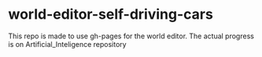 # world-editor-self-driving-cars
This repo is made to use gh-pages for the world editor. The actual progress is on Artificial_Inteligence repository
